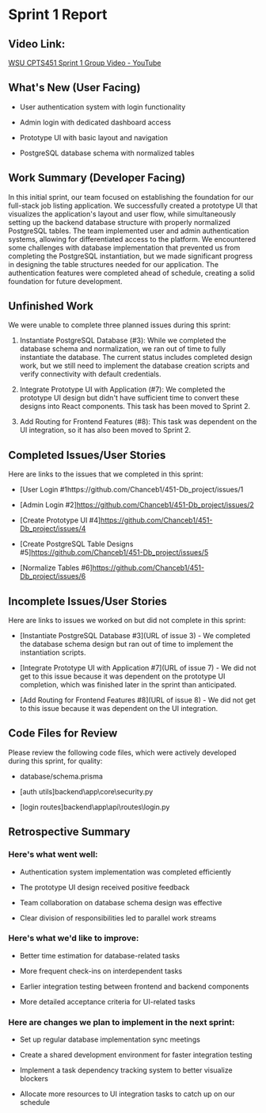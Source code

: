 
# Sprint 1 Report

## Video Link:

[WSU CPTS451 Sprint 1 Group Video - YouTube](https://youtu.be/eP287qLI-oY)

## What's New (User Facing)

- User authentication system with login functionality

- Admin login with dedicated dashboard access

- Prototype UI with basic layout and navigation

- PostgreSQL database schema with normalized tables

## Work Summary (Developer Facing)

In this initial sprint, our team focused on establishing the foundation for our full-stack job listing application. We successfully created a prototype UI that visualizes the application's layout and user flow, while simultaneously setting up the backend database structure with properly normalized PostgreSQL tables. The team implemented user and admin authentication systems, allowing for differentiated access to the platform. We encountered some challenges with database implementation that prevented us from completing the PostgreSQL instantiation, but we made significant progress in designing the table structures needed for our application. The authentication features were completed ahead of schedule, creating a solid foundation for future development.

## Unfinished Work

We were unable to complete three planned issues during this sprint:

1. Instantiate PostgreSQL Database (#3): While we completed the database schema and normalization, we ran out of time to fully instantiate the database. The current status includes completed design work, but we still need to implement the database creation scripts and verify connectivity with default credentials.  

2. Integrate Prototype UI with Application (#7): We completed the prototype UI design but didn't have sufficient time to convert these designs into React components. This task has been moved to Sprint 2.  

3. Add Routing for Frontend Features (#8): This task was dependent on the UI integration, so it has also been moved to Sprint 2.  

## Completed Issues/User Stories

Here are links to the issues that we completed in this sprint:

- [User Login #1https://github.com/Chanceb1/451-Db_project/issues/1

- [Admin Login #2]https://github.com/Chanceb1/451-Db_project/issues/2

- [Create Prototype UI #4]https://github.com/Chanceb1/451-Db_project/issues/4

- [Create PostgreSQL Table Designs #5]https://github.com/Chanceb1/451-Db_project/issues/5

- [Normalize Tables #6]https://github.com/Chanceb1/451-Db_project/issues/6

## Incomplete Issues/User Stories

Here are links to issues we worked on but did not complete in this sprint:

- [Instantiate PostgreSQL Database #3](URL of issue 3) - We completed the database schema design but ran out of time to implement the instantiation scripts.

- [Integrate Prototype UI with Application #7](URL of issue 7) - We did not get to this issue because it was dependent on the prototype UI completion, which was finished later in the sprint than anticipated.

- [Add Routing for Frontend Features #8](URL of issue 8) - We did not get to this issue because it was dependent on the UI integration.

## Code Files for Review

Please review the following code files, which were actively developed during this sprint, for quality:

- database/schema.prisma

- [auth utils]backend\app\core\security.py

- [login routes]backend\app\api\routes\login.py

## Retrospective Summary

### Here's what went well:

- Authentication system implementation was completed efficiently

- The prototype UI design received positive feedback

- Team collaboration on database schema design was effective

- Clear division of responsibilities led to parallel work streams

### Here's what we'd like to improve:

- Better time estimation for database-related tasks

- More frequent check-ins on interdependent tasks

- Earlier integration testing between frontend and backend components

- More detailed acceptance criteria for UI-related tasks

### Here are changes we plan to implement in the next sprint:

- Set up regular database implementation sync meetings

- Create a shared development environment for faster integration testing

- Implement a task dependency tracking system to better visualize blockers

- Allocate more resources to UI integration tasks to catch up on our schedule